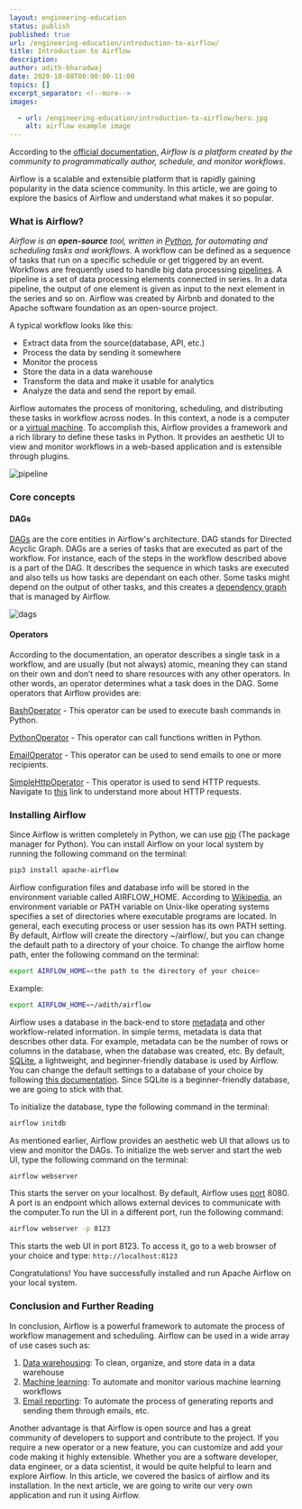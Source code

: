 ```yaml
---
layout: engineering-education
status: publish
published: true
url: /engineering-education/introduction-to-airflow/
title: Introduction to Airflow
description:
author: adith-bharadwaj
date: 2020-10-08T00:00:00-11:00
topics: []
excerpt_separator: <!--more-->
images:

  - url: /engineering-education/introduction-to-airflow/hero.jpg
    alt: airflow example image
---
```

According to the [official documentation](https://airflow.apache.org/), *Airflow is a platform created by the community to programmatically author, schedule, and monitor workflows*.
<!--more-->
Airflow is a scalable and extensible platform that is rapidly gaining popularity in the data science community. In this article, we are going to explore the basics of Airflow and understand what makes it so popular.

### What is Airflow?
*Airflow is an **open-source** tool, written in [Python](https://www.python.org), for automating and scheduling tasks and workflows*. A workflow can be defined as a sequence of tasks that run on a specific schedule or get triggered by an event. Workflows are frequently used to handle big data processing [pipelines](https://www.alooma.com/blog/what-is-a-data-pipeline). A pipeline is a set of data processing elements connected in series. In a data pipeline, the output of one element is given as input to the next element in the series and so on. Airflow was created by Airbnb and donated to the Apache software foundation as an open-source project.


A typical workflow looks like this:
<ul>
<li>Extract data from the source(database, API, etc.)</li>
<li>Process the data by sending it somewhere</li>
<li>Monitor the process</li>
<li>Store the data in a data warehouse</li>
<li>Transform the data and make it usable for analytics</li>
<li>Analyze the data and send the report by email.</li>
</ul>

Airflow automates the process of monitoring, scheduling, and distributing these tasks in workflow across nodes. In this context, a node is a computer or a [virtual machine](https://www.vmware.com/topics/glossary/content/virtual-machine). To accomplish this, Airflow provides a framework and a rich library to define these tasks in Python. It provides an aesthetic UI to view and monitor workflows in a web-based application and is extensible through plugins.

![pipeline](/engineering-education/introduction-to-airflow/pipelines.png)

### Core concepts

#### DAGs

[DAGs](https://en.wikipedia.org/wiki/Directed_acyclic_graph) are the core entities in Airflow's architecture. DAG stands for Directed Acyclic Graph. DAGs are a series of tasks that are executed as part of the workflow. For instance, each of the steps in the workflow described above is a part of the DAG. It describes the sequence in which tasks are executed and also tells us how tasks are dependant on each other. Some tasks might depend on the output of other tasks, and this creates a [dependency graph](https://en.wikipedia.org/wiki/Dependency_graph) that is managed by Airflow.  

![dags](/engineering-education/introduction-to-airflow/dag.png)

#### Operators

According to the documentation, an operator describes a single task in a workflow, and are usually (but not always) atomic, meaning they can stand on their own and don’t need to share resources with any other operators. In other words, an operator determines what a task does in the DAG. Some operators that Airflow provides are:

[BashOperator](https://airflow.apache.org/docs/stable/_api/airflow/operators/bash_operator/index.html#airflow.operators.bash_operator.BashOperator) - This operator can be used to execute bash commands in Python.

[PythonOperator](https://airflow.apache.org/docs/stable/_api/airflow/operators/python_operator/index.html#airflow.operators.python_operator.PythonOperator) - This operator can call functions written in Python.

[EmailOperator](https://airflow.apache.org/docs/stable/_api/airflow/operators/email_operator/index.html#airflow.operators.email_operator.EmailOperator) - This operator can be used to send emails to one or more recipients.

[SimpleHttpOperator](https://airflow.apache.org/docs/stable/_api/airflow/operators/http_operator/index.html#airflow.operators.http_operator.SimpleHttpOperator) - This operator is used to send HTTP requests. Navigate to [this](https://www.tutorialspoint.com/http/http_requests.htm) link to understand more about HTTP requests. 

### Installing Airflow

Since Airflow is written completely in Python, we can use [pip](https://pip.pypa.io/en/stable/) (The package manager for Python). You can install Airflow on your local system by running the following command on the terminal:

```bash
pip3 install apache-airflow
```

Airflow configuration files and database info will be stored in the environment variable called AIRFLOW_HOME. According to [Wikipedia](https://en.wikipedia.org/wiki/PATH_(variable)), an environment variable or PATH variable on Unix-like operating systems specifies a set of directories where executable programs are located. In general, each executing process or user session has its own PATH setting.  By default, Airflow will create the directory ~/airflow/, but you can change the default path to a directory of your choice. To change the airflow home path, enter the following command on the terminal:

```bash
export AIRFLOW_HOME=<the path to the directory of your choice>
```

Example:
```bash
export AIRFLOW_HOME=~/adith/airflow
```

Airflow uses a database in the back-end to store [metadata](https://whatis.techtarget.com/definition/metadata) and other workflow-related information. In simple terms, metadata is data that describes other data. For example, metadata can be the number of rows or columns in the database, when the database was created, etc. By default, [SQLite](https://www.sqlite.org/index.html), a lightweight, and beginner-friendly database is used by Airflow. You can change the default settings to a database of your choice by following [this documentation](https://airflow.apache.org/docs/stable/howto/initialize-database.html). Since SQLite is a beginner-friendly database, we are going to stick with that.

To initialize the database, type the following command in the terminal:

```bash
airflow initdb
```

As mentioned earlier, Airflow provides an aesthetic web UI that allows us to view and monitor the DAGs. To initialize the web server and start the web UI, type the following command on the terminal:

```bash
airflow webserver
```

This starts the server on your localhost. By default, Airflow uses [port](https://en.wikipedia.org/wiki/Port_(computer_networking)) 8080. A port is an endpoint which allows external devices to communicate with the computer.To run the UI in a different port, run the following command:

```bash
airflow webserver -p 8123
```

This starts the web UI in port 8123. To access it, go to a web browser of your choice and type: `http://localhost:8123`

Congratulations! You have successfully installed and run Apache Airflow on your local system.

### Conclusion and Further Reading

In conclusion, Airflow is a powerful framework to automate the process of workflow management and scheduling. Airflow can be used in a wide array of use cases such as:

1. [Data warehousing](https://www.tutorialspoint.com/dwh/dwh_data_warehousing.htm): To clean, organize, and store data in a data warehouse
2. [Machine learning](https://en.wikipedia.org/wiki/Machine_learning): To automate and monitor various machine learning workflows
3. [Email reporting](https://towardsdatascience.com/email-automation-with-python-72c6da5eef52): To automate the process of generating reports and sending them through emails, etc.

Another advantage is that Airflow is open source and has a great community of developers to support and contribute to the project. If you require a new operator or a new feature, you can customize and add your code making it highly extensible. Whether you are a software developer, data engineer, or a data scientist, it would be quite helpful to learn and explore Airflow. In this article, we covered the basics of airflow and its installation. In the next article, we are going to write our very own application and run it using Airflow.
